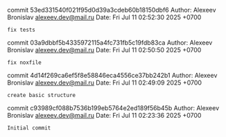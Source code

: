 commit 53ed331540f021f95d0d39a3cdeb60b18150dbf6
Author: Alexeev Bronislav <alexeev.dev@mail.ru>
Date:   Fri Jul 11 02:52:30 2025 +0700

    fix tests

commit 03a9dbbf5b4335972115a4fc731fb5c19fdb83ca
Author: Alexeev Bronislav <alexeev.dev@mail.ru>
Date:   Fri Jul 11 02:50:50 2025 +0700

    fix noxfile

commit 4d14f269ca6ef5f8e58846eca4556ce37bb242b1
Author: Alexeev Bronislav <alexeev.dev@mail.ru>
Date:   Fri Jul 11 02:49:09 2025 +0700

    create basic structure

commit c93989cf088b7536b199eb5764e2ed189f56b45b
Author: Alexeev Bronislav <alexeev.dev@mail.ru>
Date:   Fri Jul 11 02:23:36 2025 +0700

    Initial commit
